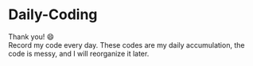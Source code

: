 # Daily-Coding
Thank you! :smile:</br>
Record my code every day.
These codes are my daily accumulation, the code is messy, and I will reorganize it later.
